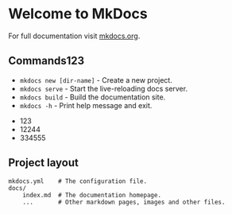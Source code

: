 # Welcome to MkDocs

For full documentation visit [mkdocs.org](https://www.mkdocs.org).

## Commands123

* `mkdocs new [dir-name]` - Create a new project.
* `mkdocs serve` - Start the live-reloading docs server.
* `mkdocs build` - Build the documentation site.
* `mkdocs -h` - Print help message and exit.

- 123
- 12244
- 334555


## Project layout

    mkdocs.yml    # The configuration file.
    docs/
        index.md  # The documentation homepage.
        ...       # Other markdown pages, images and other files.
